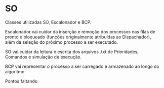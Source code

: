# SO

Classes utilizadas SO, Escalonador e BCP.

Escalonador vai cuidar da inserção e remoção dos processos nas filas de pronto e bloqueado (funções originalmente atribuídas ao Dispachador), além da seleção do próximo processo a ser executado.

SO vai cuidar da leitura e escrita dos arquivos .txt de Prioridades, Comandos e simulação de execução.

BCP vai representar o processo a ser carregado e armazenado ao longo do algoritmo

Pontos faltando:

